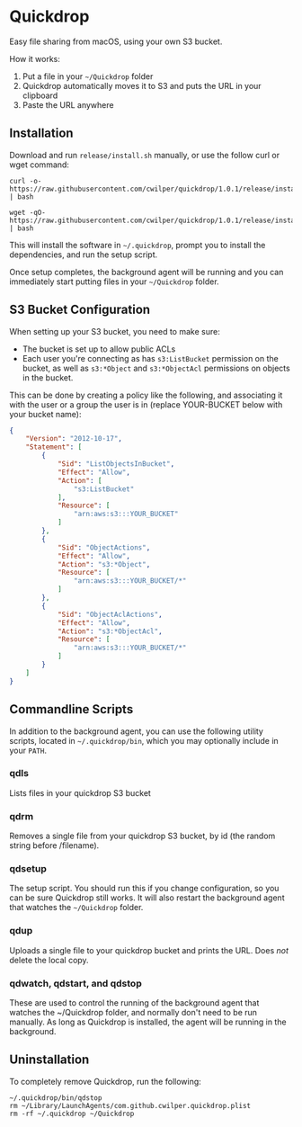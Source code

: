 # Quickdrop

Easy file sharing from macOS, using your own S3 bucket.

How it works:

1) Put a file in your `~/Quickdrop` folder
2) Quickdrop automatically moves it to S3 and puts the URL in your clipboard
3) Paste the URL anywhere

## Installation

Download and run `release/install.sh` manually, or use the follow curl or wget command:

```
curl -o- https://raw.githubusercontent.com/cwilper/quickdrop/1.0.1/release/install.sh | bash
```

```
wget -qO- https://raw.githubusercontent.com/cwilper/quickdrop/1.0.1/release/install.sh | bash
```

This will install the software in `~/.quickdrop`, prompt you to install the dependencies,
and run the setup script.

Once setup completes, the background agent will be running and you can immediately start
putting files in your `~/Quickdrop` folder.

## S3 Bucket Configuration

When setting up your S3 bucket, you need to make sure:

* The bucket is set up to allow public ACLs
* Each user you're connecting as has `s3:ListBucket` permission on the bucket,
  as well as `s3:*Object` and `s3:*ObjectAcl` permissions on objects in the bucket.

This can be done by creating a policy like the following, and associating it with the user
or a group the user is in (replace YOUR-BUCKET below with your bucket name):

```json
{
    "Version": "2012-10-17",
    "Statement": [
        {
            "Sid": "ListObjectsInBucket",
            "Effect": "Allow",
            "Action": [
                "s3:ListBucket"
            ],
            "Resource": [
                "arn:aws:s3:::YOUR_BUCKET"
            ]
        },
        {
            "Sid": "ObjectActions",
            "Effect": "Allow",
            "Action": "s3:*Object",
            "Resource": [
                "arn:aws:s3:::YOUR_BUCKET/*"
            ]
        },
        {
            "Sid": "ObjectAclActions",
            "Effect": "Allow",
            "Action": "s3:*ObjectAcl",
            "Resource": [
                "arn:aws:s3:::YOUR_BUCKET/*"
            ]
        }
    ]
}
```

## Commandline Scripts

In addition to the background agent, you can use the following utility scripts, located
in `~/.quickdrop/bin`, which you may optionally include in your `PATH`.

### qdls

Lists files in your quickdrop S3 bucket

### qdrm

Removes a single file from your quickdrop S3 bucket, by id (the random string before /filename).

### qdsetup

The setup script. You should run this if you change configuration, so you can be sure
Quickdrop still works. It will also restart the background agent that watches the `~/Quickdrop` folder.

### qdup

Uploads a single file to your quickdrop bucket and prints the URL. Does *not* delete the local copy.

### qdwatch, qdstart, and qdstop

These are used to control the running of the background agent that watches the ~/Quickdrop folder, and
normally don't need to be run manually. As long as Quickdrop is installed, the agent will be running
in the background.

## Uninstallation

To completely remove Quickdrop, run the following:

```
~/.quickdrop/bin/qdstop
rm ~/Library/LaunchAgents/com.github.cwilper.quickdrop.plist
rm -rf ~/.quickdrop ~/Quickdrop
```
